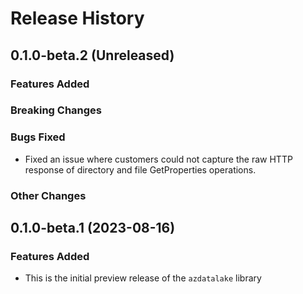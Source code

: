 # Release History

## 0.1.0-beta.2 (Unreleased)

### Features Added

### Breaking Changes

### Bugs Fixed
* Fixed an issue where customers could not capture the raw HTTP response of directory and file GetProperties operations.

### Other Changes

## 0.1.0-beta.1 (2023-08-16)

### Features Added

* This is the initial preview release of the `azdatalake` library

